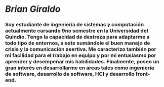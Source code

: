# ***Brian Giraldo***
### Soy estudiante de ingeniería de sistemas y computación actualmente cursando 9no semestre en la Universidad del Quindío. Tengo la capacidad de destreza para adaptarme a todo tipo de entornos, a esto sumándole el buen manejo de crisis y la comunicación asertiva. Me caracterizo también por mi facilidad para el trabajo en equipo y por mi entusiasmo por aprender y desempeñar mis habilidades. Finalmente, poseo un gran interés en desarrollarme en áreas tales como ingeniería de software, desarrollo de software, HCI y desarrollo front-end.
